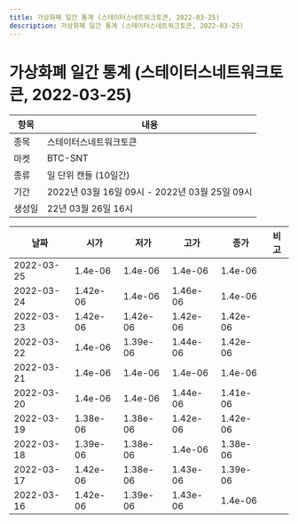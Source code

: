 ```yaml
---
title: 가상화폐 일간 통계 (스테이터스네트워크토큰, 2022-03-25)
description: 가상화폐 일간 통계 (스테이터스네트워크토큰, 2022-03-25)
---
```


가상화폐 일간 통계 (스테이터스네트워크토큰, 2022-03-25)
===

|항목|내용|
|--|--|
|종목|스테이터스네트워크토큰|
|마켓|BTC-SNT|
|종류|일 단위 캔들 (10일간)|
|기간|2022년 03월 16일 09시 - 2022년 03월 25일 09시|
|생성일|22년 03월 26일 16시|


|날짜|시가|저가|고가|종가|비고|
|--|--|--|--|--|--|
|2022-03-25|1.4e-06|1.4e-06|1.4e-06|1.4e-06|    |
|2022-03-24|1.42e-06|1.4e-06|1.46e-06|1.4e-06|    |
|2022-03-23|1.42e-06|1.42e-06|1.42e-06|1.42e-06|    |
|2022-03-22|1.4e-06|1.39e-06|1.44e-06|1.42e-06|    |
|2022-03-21|1.4e-06|1.4e-06|1.4e-06|1.4e-06|    |
|2022-03-20|1.4e-06|1.4e-06|1.44e-06|1.41e-06|    |
|2022-03-19|1.38e-06|1.38e-06|1.42e-06|1.42e-06|    |
|2022-03-18|1.39e-06|1.38e-06|1.4e-06|1.38e-06|    |
|2022-03-17|1.42e-06|1.38e-06|1.43e-06|1.39e-06|    |
|2022-03-16|1.42e-06|1.39e-06|1.43e-06|1.4e-06|    |
